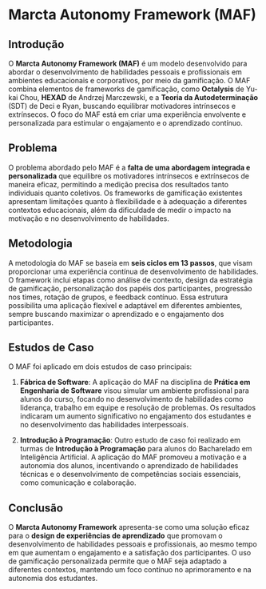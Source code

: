 # Marcta Autonomy Framework (MAF)

## Introdução

O **Marcta Autonomy Framework (MAF)** é um modelo desenvolvido para abordar o desenvolvimento de habilidades pessoais e profissionais em ambientes educacionais e corporativos, por meio da gamificação. O MAF combina elementos de frameworks de gamificação, como **Octalysis** de Yu-kai Chou, **HEXAD** de Andrzej Marczewski, e a **Teoria da Autodeterminação** (SDT) de Deci e Ryan, buscando equilibrar motivadores intrínsecos e extrínsecos. O foco do MAF está em criar uma experiência envolvente e personalizada para estimular o engajamento e o aprendizado contínuo.

## Problema

O problema abordado pelo MAF é a **falta de uma abordagem integrada e personalizada** que equilibre os motivadores intrínsecos e extrínsecos de maneira eficaz, permitindo a medição precisa dos resultados tanto individuais quanto coletivos. Os frameworks de gamificação existentes apresentam limitações quanto à flexibilidade e à adequação a diferentes contextos educacionais, além da dificuldade de medir o impacto na motivação e no desenvolvimento de habilidades.

## Metodologia

A metodologia do MAF se baseia em **seis ciclos em 13 passos**, que visam proporcionar uma experiência contínua de desenvolvimento de habilidades. O framework inclui etapas como análise de contexto, design da estratégia de gamificação, personalização dos papéis dos participantes, progressão nos times, rotação de grupos, e feedback contínuo. Essa estrutura possibilita uma aplicação flexível e adaptável em diferentes ambientes, sempre buscando maximizar o aprendizado e o engajamento dos participantes.

## Estudos de Caso

O MAF foi aplicado em dois estudos de caso principais:

1. **Fábrica de Software**: A aplicação do MAF na disciplina de **Prática em Engenharia de Software** visou simular um ambiente profissional para alunos do curso, focando no desenvolvimento de habilidades como liderança, trabalho em equipe e resolução de problemas. Os resultados indicaram um aumento significativo no engajamento dos estudantes e no desenvolvimento das habilidades interpessoais.

2. **Introdução à Programação**: Outro estudo de caso foi realizado em turmas de **Introdução à Programação** para alunos do Bacharelado em Inteligência Artificial. A aplicação do MAF promoveu a motivação e a autonomia dos alunos, incentivando o aprendizado de habilidades técnicas e o desenvolvimento de competências sociais essenciais, como comunicação e colaboração.

## Conclusão

O **Marcta Autonomy Framework** apresenta-se como uma solução eficaz para o **design de experiências de aprendizado** que promovam o desenvolvimento de habilidades pessoais e profissionais, ao mesmo tempo em que aumentam o engajamento e a satisfação dos participantes. O uso de gamificação personalizada permite que o MAF seja adaptado a diferentes contextos, mantendo um foco contínuo no aprimoramento e na autonomia dos estudantes.
